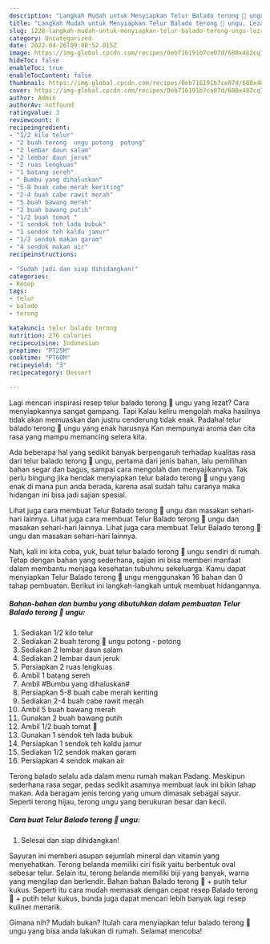 ```yaml
---
description: "Langkah Mudah untuk Menyiapkan Telur Balado terong 🍆 ungu, Lezat Sekali"
title: "Langkah Mudah untuk Menyiapkan Telur Balado terong 🍆 ungu, Lezat Sekali"
slug: 1228-langkah-mudah-untuk-menyiapkan-telur-balado-terong-ungu-lezat-sekali
category: Uncategorized
date: 2022-04-26T09:08:52.015Z
image: https://img-global.cpcdn.com/recipes/0eb716191b7ce07d/680x482cq70/telur-balado-terong-ungu-foto-resep-utama.jpg
hideToc: false
enableToc: true
enableTocContent: false
thumbnail: https://img-global.cpcdn.com/recipes/0eb716191b7ce07d/680x482cq70/telur-balado-terong-ungu-foto-resep-utama.jpg
cover: https://img-global.cpcdn.com/recipes/0eb716191b7ce07d/680x482cq70/telur-balado-terong-ungu-foto-resep-utama.jpg
author: Admin
authorAv: notfound
ratingvalue: 3
reviewcount: 8
recipeingredient:
- "1/2 kilo telur"
- "2 buah terong  ungu potong  potong"
- "2 lembar daun salam"
- "2 lembar daun jeruk"
- "2 ruas lengkuas"
- "1 batang sereh"
- " Bumbu yang dihaluskan"
- "5-8 buah cabe merah keriting"
- "2-4 buah cabe rawit merah"
- "5 buah bawang merah"
- "2 buah bawang putih"
- "1/2 buah tomat "
- "1 sendok teh lada bubuk"
- "1 sendok teh kaldu jamur"
- "1/2 sendok makan garam"
- "4 sendok makan air"
recipeinstructions:

- "Sudah jadi dan siap dihidangkan!"
categories:
- Resep
tags:
- telur
- balado
- terong

katakunci: telur balado terong 
nutrition: 276 calories
recipecuisine: Indonesian
preptime: "PT25M"
cooktime: "PT60M"
recipeyield: "3"
recipecategory: Dessert

---
```



Lagi mencari inspirasi resep telur balado terong 🍆 ungu yang lezat? Cara menyiapkannya sangat gampang. Tapi Kalau keliru mengolah maka hasilnya tidak akan memuaskan dan justru cenderung tidak enak. Padahal telur balado terong 🍆 ungu yang enak harusnya Kan mempunyai aroma dan cita rasa yang mampu memancing selera kita.


Ada beberapa hal yang sedikit banyak berpengaruh terhadap kualitas rasa dari telur balado terong 🍆 ungu, pertama dari jenis bahan, lalu pemilihan bahan segar dan bagus, sampai cara mengolah dan menyajikannya. Tak perlu bingung jika hendak menyiapkan telur balado terong 🍆 ungu yang enak di mana pun anda berada, karena asal sudah tahu caranya maka hidangan ini bisa jadi sajian spesial.

Lihat juga cara membuat Telur Balado terong 🍆 ungu dan masakan sehari-hari lainnya. Lihat juga cara membuat Telur Balado terong 🍆 ungu dan masakan sehari-hari lainnya. Lihat juga cara membuat Telur Balado terong 🍆 ungu dan masakan sehari-hari lainnya.


Nah, kali ini kita coba, yuk, buat telur balado terong 🍆 ungu sendiri di rumah. Tetap dengan bahan yang sederhana, sajian ini bisa memberi manfaat dalam membantu menjaga kesehatan tubuhmu sekeluarga. Kamu dapat menyiapkan Telur Balado terong 🍆 ungu menggunakan 16 bahan dan 0 tahap pembuatan. Berikut ini langkah-langkah untuk membuat hidangannya.

<!--inarticleads1-->

##### Bahan-bahan dan bumbu yang dibutuhkan dalam pembuatan Telur Balado terong 🍆 ungu:

1. Sediakan 1/2 kilo telur
1. Sediakan 2 buah terong 🍆 ungu potong - potong
1. Sediakan 2 lembar daun salam
1. Sediakan 2 lembar daun jeruk
1. Persiapkan 2 ruas lengkuas
1. Ambil 1 batang sereh
1. Ambil  #Bumbu yang dihaluskan#
1. Persiapkan 5-8 buah cabe merah keriting
1. Sediakan 2-4 buah cabe rawit merah
1. Ambil 5 buah bawang merah
1. Gunakan 2 buah bawang putih
1. Ambil 1/2 buah tomat 🍅
1. Gunakan 1 sendok teh lada bubuk
1. Persiapkan 1 sendok teh kaldu jamur
1. Sediakan 1/2 sendok makan garam
1. Persiapkan 4 sendok makan air


Terong balado selalu ada dalam menu rumah makan Padang. Meskipun sederhana rasa segar, pedas sedikit asamnya membuat lauk ini bikin lahap makan. Ada beragam jenis terong yang umum dimasak sebagai sayur. Seperti terong hijau, terong ungu yang berukuran besar dan kecil. 

<!--inarticleads2-->

##### Cara buat Telur Balado terong 🍆 ungu:


1. Selesai dan siap dihidangkan!

Sayuran ini memberi asupan sejumlah mineral dan vitamin yang menyehatkan. Terong belanda memiliki ciri fisik yaitu berbentuk oval sebesar telur. Selain itu, terong belanda memiliki biji yang banyak, warna yang mengilap dan berlendir. Bahan bahan Balado terong 🍆 + putih telur kukus. Seperti itu cara mudah memasak dengan cepat resep Balado terong 🍆 + putih telur kukus, bunda juga dapat mencari lebih banyak lagi resep kuliner menarik. 

Gimana nih? Mudah bukan? Itulah cara menyiapkan telur balado terong 🍆 ungu yang bisa anda lakukan di rumah. Selamat mencoba!
